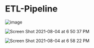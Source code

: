 # ETL-Pipeline

![image](https://user-images.githubusercontent.com/46411498/133175736-3ceb27f0-a45f-485e-98e7-e43c7e05bfa9.png)

![Screen Shot 2021-08-04 at 6 50 37 PM](https://user-images.githubusercontent.com/46411498/133173036-4e989e8d-fe96-4866-b024-beb7706a9e1b.png)




![Screen Shot 2021-08-04 at 6 58 22 PM](https://user-images.githubusercontent.com/46411498/133173043-980c9a9e-c12a-408e-a7a9-7e425dde8aa4.png)
